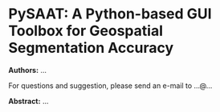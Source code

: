 # PySAAT: A Python-based GUI Toolbox for Geospatial Segmentation Accuracy
**Authors:** ...


For questions and suggestion, please send an e-mail to ...@...

**Abstract:**
...
